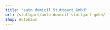 ```yaml
---
title: "auto domicil Stuttgart GmbH"
url: /stuttgart/auto-domicil-stuttgart-gmbh/
shop: Autohaus
---
```

